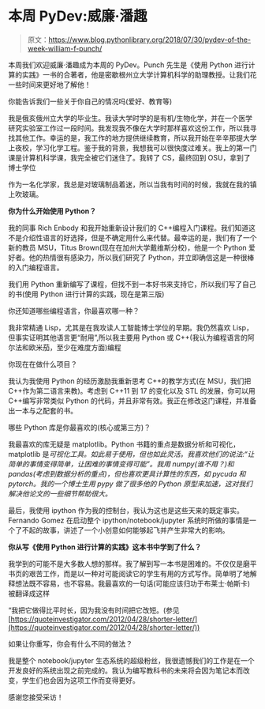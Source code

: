# 本周 PyDev:威廉·潘趣

> 原文：<https://www.blog.pythonlibrary.org/2018/07/30/pydev-of-the-week-william-f-punch/>

本周我们欢迎威廉·潘趣成为本周的 PyDev。Punch 先生是《使用 Python 进行计算的实践》一书的合著者，他是密歇根州立大学计算机科学的助理教授。让我们花一些时间来更好地了解他！

你能告诉我们一些关于你自己的情况吗(爱好、教育等)

我是俄亥俄州立大学的毕业生。我读大学时学的是有机/生物化学，并在一个医学研究实验室工作过一段时间。我发现我不像在大学时那样喜欢这份工作，所以我寻找其他工作。幸运的是，我工作的地方提供继续教育，所以我开始在辛辛那提大学上夜校，学习化学工程。鉴于我的背景，我想我可以很快度过难关。我上的第一门课是计算机科学课，我完全被它们迷住了。我转了 CS，最终回到 OSU，拿到了博士学位

作为一名化学家，我总是对玻璃制品着迷，所以当我有时间的时候，我就在我的镇上吹玻璃。

**你为什么开始使用 Python？**

我的同事 Rich Enbody 和我开始重新设计我们的 C++编程入门课程。我们知道这不是介绍性语言的好选择，但是不确定用什么来代替。最幸运的是，我们有了一个新的教员 MSU，Titus Brown(现在在加州大学戴维斯分校)，他是一个 Python 爱好者。他的热情很有感染力，所以我们研究了 Python，并立即确信这是一种很棒的入门编程语言。

我们用 Python 重新编写了课程，但找不到一本好书来支持它，所以我们写了自己的书(使用 Python 进行计算的实践，现在是第三版)

你还知道哪些编程语言，你最喜欢哪一种？

我非常精通 Lisp，尤其是在我攻读人工智能博士学位的早期。我仍然喜欢 Lisp，但事实证明其他语言更“耐用”,所以我主要用 Python 或 C++(我认为编程语言的阿尔法和欧米茄，至少在难度方面)编程

你现在在做什么项目？

我认为我使用 Python 的经历激励我重新思考 C++的教学方式(在 MSU，我们把 C++作为第二语言来教)。考虑到 C++11 到 17 的变化以及 STL 的发展，你可以用 C++编写非常类似 Python 的代码，并且非常有效。我正在修改这门课程，并准备出一本与之配套的书。

哪些 Python 库是你最喜欢的(核心或第三方)？

我最喜欢的库无疑是 matplotlib。Python 书籍的重点是数据分析和可视化，matplotlib 是*可视化工具。如此易于使用，但也如此灵活。我喜欢他们的说法:“让简单的事情变得简单，让困难的事情变得可能”。我用 numpy(谁不用？)和 pandas(考虑到数据分析的重点)，但也喜欢更具计算性的东西，如 pycuda 和 pytorch。我的一个博士生用 pypy 做了很多他的 Python 原型来加速，这对我们解决他论文的一些细节帮助很大。*

最后，我使用 ipython 作为我的控制台，我认为这也是这些天来的既定事实。Fernando Gomez 在启动整个 ipython/notebook/jupyter 系统时所做的事情是一个了不起的故事，讲述了一个小创意如何能够起飞并产生非常大的影响。

**你从写《使用 Python 进行计算的实践》这本书中学到了什么？**

我学到的可能不是大多数人想的那样。我了解到写一本书是困难的。不仅仅是磨平书页的艰苦工作，而是以一种对可能阅读它的学生有用的方式写作。简单明了地解释想法既不容易，也不容易。我最喜欢的一句话(可能应该归功于布莱士·帕斯卡)被翻译成这样

“我把它做得比平时长，因为我没有时间把它改短。(参见[https://quoteinvestigator.com/2012/04/28/shorter-letter/](https://quoteinvestigator.com/2012/04/28/shorter-letter/))

如果让你重写，你会有什么不同的做法？

我是整个 notebook/jupyter 生态系统的超级粉丝，我很遗憾我们的工作是在一个开发良好的系统出现之前完成的。我认为编写教科书的未来将会因为笔记本而改变，学生们也会因为这项工作而变得更好。

感谢您接受采访！
